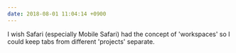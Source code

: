 ```yaml
---
date: 2018-08-01 11:04:14 +0900
---
```

I wish Safari (especially Mobile Safari) had the concept of 'workspaces' so I could keep tabs from different 'projects' separate.
